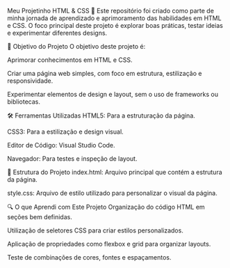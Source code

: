 Meu Projetinho HTML & CSS 🎨
Este repositório foi criado como parte de minha jornada de aprendizado e aprimoramento das habilidades em HTML e CSS. O foco principal deste projeto é explorar boas práticas, testar ideias e experimentar diferentes designs.

🎯 Objetivo do Projeto
O objetivo deste projeto é:

Aprimorar conhecimentos em HTML e CSS.

Criar uma página web simples, com foco em estrutura, estilização e responsividade.

Experimentar elementos de design e layout, sem o uso de frameworks ou bibliotecas.

🛠️ Ferramentas Utilizadas
HTML5: Para a estruturação da página.

CSS3: Para a estilização e design visual.

Editor de Código: Visual Studio Code.

Navegador: Para testes e inspeção de layout.

📂 Estrutura do Projeto
index.html: Arquivo principal que contém a estrutura da página.

style.css: Arquivo de estilo utilizado para personalizar o visual da página.

🔍 O que Aprendi com Este Projeto
Organização do código HTML em seções bem definidas.

Utilização de seletores CSS para criar estilos personalizados.

Aplicação de propriedades como flexbox e grid para organizar layouts.

Teste de combinações de cores, fontes e espaçamentos.
